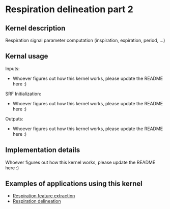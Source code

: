 # Respiration delineation part 2

## Kernel description

Respiration signal parameter computation (inspiration, expiration, period, …)

## Kernal usage

Inputs:
* Whoever figures out how this kernel works, please update the README here :)

SRF Initialization:
* Whoever figures out how this kernel works, please update the README here :)

Outputs:
* Whoever figures out how this kernel works, please update the README here :)

## Implementation details

Whoever figures out how this kernel works, please update the README here :)

## Examples of applications using this kernel

* [Respiration feature extraction](https://eslgit.epfl.ch/esl/architectures-and-systems/accelerators/cgra/vwr2a_kernel_examples/-/blob/main/rsp_features_extraction/src/rsp_features.c)
* [Respiration delineation](https://eslgit.epfl.ch/esl/architectures-and-systems/accelerators/cgra/vwr2a_kernel_examples/-/blob/main/rsp_del/src/rsp_del.c)
